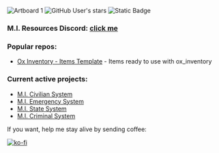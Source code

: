 ![Artboard 1](https://github.com/MesaIndigo/.github/assets/116332087/54b207d4-f5ce-4c16-a893-d1d4ec59d70d)
![GitHub User's stars](https://img.shields.io/github/stars/MesaIndigo)
![Static Badge](https://img.shields.io/badge/Number_of_Active_Raccoons:-3-A600FF)


### M.I. Resources Discord: [click me](https://discord.gg/XwhBUGErxY)

### Popular repos:
* [Ox Inventory - Items Template](https://github.com/MIAgimir/Ox_Inventory-ItemsTemplate) - Items ready to use with ox_inventory

### Current active projects:
* [M.I. Civilian System](https://github.com/users/MIAgimir/projects/2)
* [M.I. Emergency System](https://github.com/users/MIAgimir/projects/3)
* [M.I. State System](https://github.com/users/MIAgimir/projects/4)
* [M.I. Criminal System](https://github.com/users/MIAgimir/projects/5)


If you want, help me stay alive by sending coffee:

[![ko-fi](https://ko-fi.com/img/githubbutton_sm.svg)](https://ko-fi.com/S6S5IBXL6)


